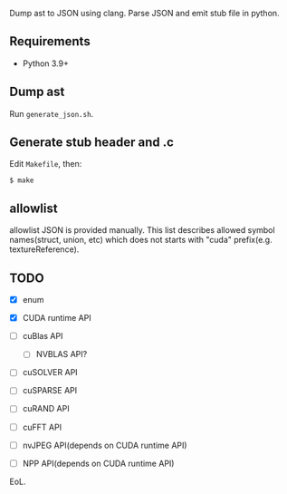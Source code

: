 Dump ast to JSON using clang.
Parse JSON and emit stub file in python.

## Requirements

* Python 3.9+

## Dump ast

Run `generate_json.sh`.

## Generate stub header and .c

Edit `Makefile`, then:

```
$ make
```


## allowlist

allowlist JSON is provided manually.
This list describes allowed symbol names(struct, union, etc) which does not starts with "cuda" prefix(e.g. textureReference).

## TODO

* [x] enum
* [x] CUDA runtime API
* [ ] cuBlas API
  * [ ] NVBLAS API?
* [ ] cuSOLVER API
* [ ] cuSPARSE API
* [ ] cuRAND API
* [ ] cuFFT API
* [ ] nvJPEG API(depends on CUDA runtime API)
* [ ] NPP API(depends on CUDA runtime API)



EoL.

